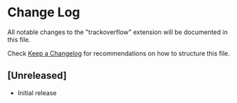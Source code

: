# Change Log

All notable changes to the "trackoverflow" extension will be documented in this file.

Check [Keep a Changelog](http://keepachangelog.com/) for recommendations on how to structure this file.

## [Unreleased]

- Initial release